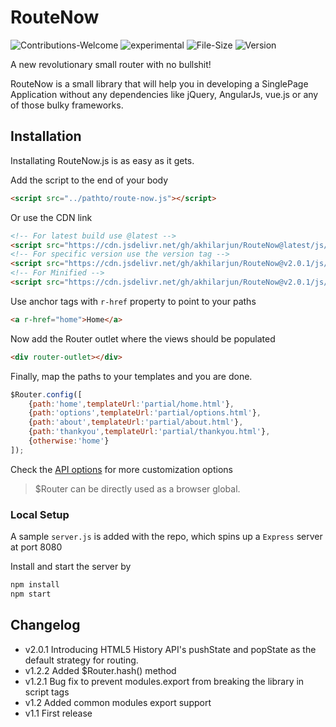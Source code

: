 # RouteNow
![Contributions-Welcome][contributions-url]
![experimental][experimental-badge]
![File-Size][size-image]
![Version][version-url]

A new revolutionary small router with no bullshit!

RouteNow is a small library that will help you in developing a SinglePage Application without any dependencies like jQuery, AngularJs, vue.js or any of those bulky frameworks.

## Installation
Installating RouteNow.js is as easy as it gets.

Add the script to the end of your body
```html
<script src="../pathto/route-now.js"></script>
```

Or use the CDN link
```html
<!-- For latest build use @latest -->
<script src="https://cdn.jsdelivr.net/gh/akhilarjun/RouteNow@latest/js/route-now.js"></script>
<!-- For specific version use the version tag -->
<script src="https://cdn.jsdelivr.net/gh/akhilarjun/RouteNow@v2.0.1/js/route-now.js"></script>
<!-- For Minified -->
<script src="https://cdn.jsdelivr.net/gh/akhilarjun/RouteNow@v2.0.1/js/route-now.min.js"></script>
```

Use anchor tags with ```r-href``` property to point to your paths
```html
<a r-href="home">Home</a>
```

Now add the Router outlet where the views should be populated
```html
<div router-outlet></div>
```

Finally, map the paths to your templates and you are done.
```js
$Router.config([
    {path:'home',templateUrl:'partial/home.html'},
    {path:'options',templateUrl:'partial/options.html'},
    {path:'about',templateUrl:'partial/about.html'},
    {path:'thankyou',templateUrl:'partial/thankyou.html'},
    {otherwise:'home'}
]);
```
Check the [API options](https://akhilarjun.github.io/RouteNow/#options) for more customization options

>$Router can be directly used as a browser global. 

### Local Setup

A sample ```server.js``` is added with the repo, which spins up a ```Express``` server at port 8080

Install and start the server by
```js
npm install
npm start
```

## Changelog
* v2.0.1 Introducing HTML5 History API's pushState and popState as the default strategy for routing.
* v1.2.2 Added $Router.hash() method
* v1.2.1 Bug fix to prevent modules.export from breaking the library in script tags
* v1.2 Added common modules export support
* v1.1 First release


[experimental-badge]: https://img.shields.io/badge/Stability-Experimental-orange.svg?style=flat-square
[size-image]: http://img.badgesize.io/akhilarjun/RouteNow/master/js/route-now.min.js.svg?compression=gzip&style=flat-square&label=Minified%20And%20Gzipped%20Size
[contributions-url]: https://img.shields.io/badge/Contributions-Welcome-blue.svg?style=flat-square
[version-url]: https://img.shields.io/github/v/release/akhilarjun/RouteNow?label=Release&style=flat-square
